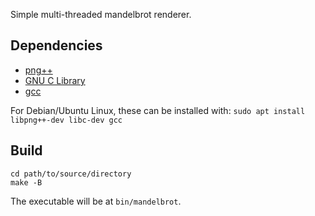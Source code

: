 Simple multi-threaded mandelbrot renderer.

## Dependencies
- [png++](http://savannah.nongnu.org/projects/pngpp/)
- [GNU C Library](https://sourceware.org/glibc/)
- [gcc](https://gcc.gnu.org/)

For Debian/Ubuntu Linux, these can be installed with:
`sudo apt install libpng++-dev libc-dev gcc`

## Build
```shell
cd path/to/source/directory
make -B
```
The executable will be at `bin/mandelbrot`.